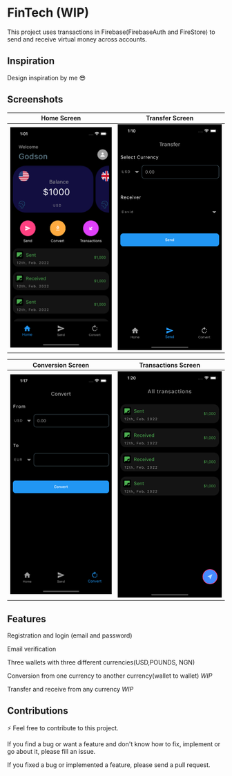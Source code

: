 # FinTech (WIP)

This project uses transactions in Firebase(FirebaseAuth and FireStore) to send and receive virtual money across accounts.

## Inspiration

Design inspiration by me 😎

## Screenshots

| Home Screen | Transfer Screen | 
|    :---:     |     :---:      |  
| <img src="graphics/home.png" width="500">   | <img src="graphics/transfer.png" width="500">   |

| Conversion Screen | Transactions Screen | 
|    :---:     |     :---:      |  
| <img src="graphics/conversion.png" width="500">   | <img src="graphics/transactions.png" width="500">   |

## Features

Registration and login (email and password)

Email verification

Three wallets with three different currencies(USD,POUNDS, NGN)

Conversion from one currency to another currency(wallet to wallet) *WIP* 

Transfer and receive from any currency *WIP* 

## Contributions

⚡️ Feel free to contribute to this project.

If you find a bug or want a feature and don't know how to fix, implement or go about it, please fill an issue. 

If you fixed a bug or implemented a feature, please send a pull request.

